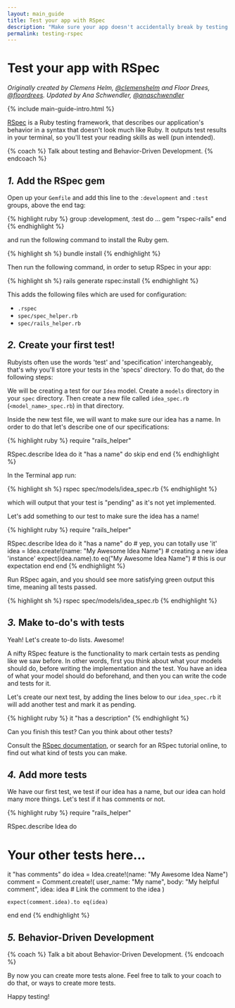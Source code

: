 ```yaml
---
layout: main_guide
title: Test your app with RSpec
description: "Make sure your app doesn't accidentally break by testing it using RSpec."
permalink: testing-rspec
---
```


# Test your app with RSpec

*Originally created by Clemens Helm, [@clemenshelm](https://twitter.com/clemenshelm) and Floor Drees, [@floordrees](https://twitter.com/floordrees). Updated by Ana Schwendler, [@anaschwendler](https://twitter.com/anaschwendler)*

{% include main-guide-intro.html %}

[RSpec](https://rspec.info/) is a Ruby testing framework, that describes our application's behavior in a syntax that doesn't look much like Ruby. It outputs test results in your terminal, so you'll test your reading skills as well (pun intended).

{% coach %}
Talk about testing and Behavior-Driven Development.
{% endcoach %}

## *1.* Add the RSpec gem

Open up your `Gemfile` and add this line to the `:development` and `:test` groups, above the end tag:

{% highlight ruby %}
group :development, :test do
  ...
  gem "rspec-rails"
end
{% endhighlight %}

and run the following command to install the Ruby gem.

{% highlight sh %}
bundle install
{% endhighlight %}

Then run the following command, in order to setup RSpec in your app:

{% highlight sh %}
rails generate rspec:install
{% endhighlight %}

This adds the following files which are used for configuration:

- `.rspec`
- `spec/spec_helper.rb`
- `spec/rails_helper.rb`

## *2.* Create your first test!

Rubyists often use the words 'test' and 'specification' interchangeably, that's why you'll store your tests in the 'specs' directory.
To do that, do the following steps:

We will be creating a test for our `Idea` model. Create a `models` directory in your `spec` directory. Then create a new file called `idea_spec.rb` (`<model_name>_spec.rb`) in that directory.

Inside the new test file, we will want to make sure our idea has a name. In order to do that let's describe one of our specifications:

{% highlight ruby %}
require "rails_helper"

RSpec.describe Idea do
  it "has a name" do
    skip
  end
end
{% endhighlight %}

In the Terminal app run:

{% highlight sh %}
rspec spec/models/idea_spec.rb
{% endhighlight %}

which will output that your test is "pending" as it's not yet implemented.

Let's add something to our test to make sure the idea has a name!

{% highlight ruby %}
require "rails_helper"

RSpec.describe Idea do
  it "has a name" do # yep, you can totally use 'it'
    idea = Idea.create!(name: "My Awesome Idea Name") # creating a new idea 'instance'
    expect(idea.name).to eq("My Awesome Idea Name") # this is our expectation
  end
end
{% endhighlight %}

Run RSpec again, and you should see more satisfying green output this time, meaning all tests passed.

{% highlight sh %}
rspec spec/models/idea_spec.rb
{% endhighlight %}

## *3.* Make to-do's with tests

Yeah! Let's create to-do lists. Awesome!

A nifty RSpec feature is the functionality to mark certain tests as pending like we saw before. In other words, first you think about what your models should do, before writing the implementation and the test. You have an idea of what your model should do beforehand, and then you can write the code and tests for it.

Let's create our next test, by adding the lines below to our `idea_spec.rb` it will add another test and mark it as pending.

{% highlight ruby %}
it "has a description"
{% endhighlight %}

Can you finish this test? Can you think about other tests?

Consult the [RSpec documentation](https://rspec.info/documentation/), or search for an RSpec tutorial online, to find out what kind of tests you can make.

## *4.* Add more tests

We have our first test, we test if our idea has a name, but our idea can hold many more things. Let's test if it has comments or not.

{% highlight ruby %}
require "rails_helper"

RSpec.describe Idea do
  # Your other tests here...

  it "has comments" do
    idea = Idea.create!(name: "My Awesome Idea Name")
    comment = Comment.create!(
      user_name: "My name",
      body: "My helpful comment",
      idea: idea # Link the comment to the idea
    )

    expect(comment.idea).to eq(idea)
  end
end
{% endhighlight %}

## *5.* Behavior-Driven Development

{% coach %}
Talk a bit about Behavior-Driven Development.
{% endcoach %}

By now you can create more tests alone. Feel free to talk to your coach to do that, or ways to create more tests.

Happy testing!
